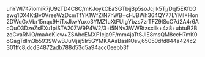 uhYWl747iomiR7jU9zTD4C8C/mKJoykCEaSGTbjjBp5soJcjlk5Tj/Dql5EKfbOzwg1DX4KtBv0VreeWzDcmTfYK1WfZ/N7hWB+cHJBWh364QY77LYMI+Hon2DWqGxVbr15nqx9HiTxJkwYuxo3YMZ1uXtFUIgYbzs7zrTFZ9IScC7d2A4r6AcQuO3DzeZsEXu1piSTA20ZW9P4W2/3+i5NNv3WWRtzscllk+4z8+ubtuB2BzqCvaRNiO/maAdKicw+ZSAhcEMXF1cja9F/mm4jaTtSJIE8msQM8ccH7mK0oGagTdlm3b593SWwBJuMjsj5Ir5GYMKAAaBasKOsv,65050dfd844a424c2301ffc8,dcd34872adb788d53d5a94acc0eebb3f